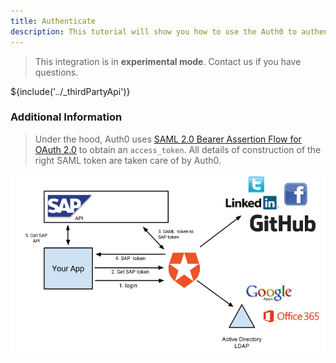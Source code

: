 ```yaml
---
title: Authenticate
description: This tutorial will show you how to use the Auth0 to authenticate and authorize your SAP OData services.
---
```

> This integration is in __experimental mode__. Contact us if you have questions.

${include('../_thirdPartyApi')}

### Additional Information

> Under the hood, Auth0 uses [SAML 2.0 Bearer Assertion Flow for OAuth 2.0](http://help.sap.com/saphelp_nw74/helpdata/en/12/41087770d9441682e3e02958997846/content.htm) to obtain an `access_token`. All details of construction of the right SAML token are taken care of by Auth0.

![](/media/articles/server-apis/sap-data-flow.png)

